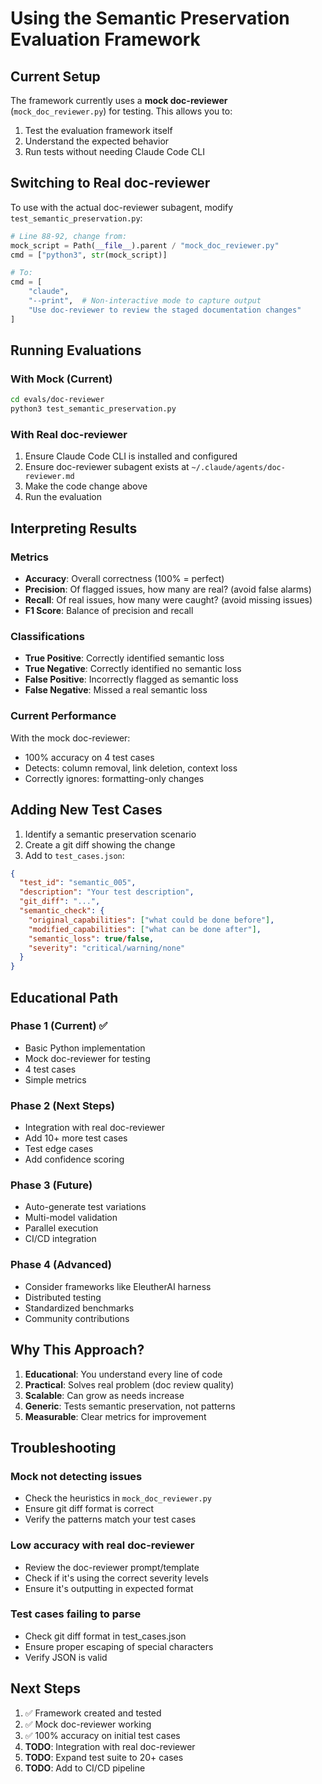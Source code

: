 # Using the Semantic Preservation Evaluation Framework

## Current Setup

The framework currently uses a **mock doc-reviewer** (`mock_doc_reviewer.py`) for testing. This allows you to:
1. Test the evaluation framework itself
2. Understand the expected behavior
3. Run tests without needing Claude Code CLI

## Switching to Real doc-reviewer

To use with the actual doc-reviewer subagent, modify `test_semantic_preservation.py`:

```python
# Line 88-92, change from:
mock_script = Path(__file__).parent / "mock_doc_reviewer.py"
cmd = ["python3", str(mock_script)]

# To:
cmd = [
    "claude",
    "--print",  # Non-interactive mode to capture output
    "Use doc-reviewer to review the staged documentation changes"
]
```

## Running Evaluations

### With Mock (Current)
```bash
cd evals/doc-reviewer
python3 test_semantic_preservation.py
```

### With Real doc-reviewer
1. Ensure Claude Code CLI is installed and configured
2. Ensure doc-reviewer subagent exists at `~/.claude/agents/doc-reviewer.md`
3. Make the code change above
4. Run the evaluation

## Interpreting Results

### Metrics
- **Accuracy**: Overall correctness (100% = perfect)
- **Precision**: Of flagged issues, how many are real? (avoid false alarms)
- **Recall**: Of real issues, how many were caught? (avoid missing issues)
- **F1 Score**: Balance of precision and recall

### Classifications
- **True Positive**: Correctly identified semantic loss
- **True Negative**: Correctly identified no semantic loss
- **False Positive**: Incorrectly flagged as semantic loss
- **False Negative**: Missed a real semantic loss

### Current Performance
With the mock doc-reviewer:
- 100% accuracy on 4 test cases
- Detects: column removal, link deletion, context loss
- Correctly ignores: formatting-only changes

## Adding New Test Cases

1. Identify a semantic preservation scenario
2. Create a git diff showing the change
3. Add to `test_cases.json`:
```json
{
  "test_id": "semantic_005",
  "description": "Your test description",
  "git_diff": "...",
  "semantic_check": {
    "original_capabilities": ["what could be done before"],
    "modified_capabilities": ["what can be done after"],
    "semantic_loss": true/false,
    "severity": "critical/warning/none"
  }
}
```

## Educational Path

### Phase 1 (Current) ✅
- Basic Python implementation
- Mock doc-reviewer for testing
- 4 test cases
- Simple metrics

### Phase 2 (Next Steps)
- Integration with real doc-reviewer
- Add 10+ more test cases
- Test edge cases
- Add confidence scoring

### Phase 3 (Future)
- Auto-generate test variations
- Multi-model validation
- Parallel execution
- CI/CD integration

### Phase 4 (Advanced)
- Consider frameworks like EleutherAI harness
- Distributed testing
- Standardized benchmarks
- Community contributions

## Why This Approach?

1. **Educational**: You understand every line of code
2. **Practical**: Solves real problem (doc review quality)
3. **Scalable**: Can grow as needs increase
4. **Generic**: Tests semantic preservation, not patterns
5. **Measurable**: Clear metrics for improvement

## Troubleshooting

### Mock not detecting issues
- Check the heuristics in `mock_doc_reviewer.py`
- Ensure git diff format is correct
- Verify the patterns match your test cases

### Low accuracy with real doc-reviewer
- Review the doc-reviewer prompt/template
- Check if it's using the correct severity levels
- Ensure it's outputting in expected format

### Test cases failing to parse
- Check git diff format in test_cases.json
- Ensure proper escaping of special characters
- Verify JSON is valid

## Next Steps

1. ✅ Framework created and tested
2. ✅ Mock doc-reviewer working
3. ✅ 100% accuracy on initial test cases
4. **TODO**: Integration with real doc-reviewer
5. **TODO**: Expand test suite to 20+ cases
6. **TODO**: Add to CI/CD pipeline